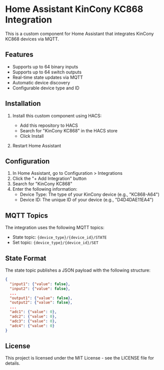 # Home Assistant KinCony KC868 Integration

This is a custom component for Home Assistant that integrates KinCony KC868 devices via MQTT.

## Features

- Supports up to 64 binary inputs
- Supports up to 64 switch outputs
- Real-time state updates via MQTT
- Automatic device discovery
- Configurable device type and ID

## Installation

1. Install this custom component using HACS:

   - Add this repository to HACS
   - Search for "KinCony KC868" in the HACS store
   - Click Install

2. Restart Home Assistant

## Configuration

1. In Home Assistant, go to Configuration > Integrations
2. Click the "+ Add Integration" button
3. Search for "KinCony KC868"
4. Enter the following information:
   - Device Type: The type of your KinCony device (e.g., "KC868-A64")
   - Device ID: The unique ID of your device (e.g., "D4D4DAE11EA4")

## MQTT Topics

The integration uses the following MQTT topics:

- State topic: `{device_type}/{device_id}/STATE`
- Set topic: `{device_type}/{device_id}/SET`

## State Format

The state topic publishes a JSON payload with the following structure:

```json
{
  "input1": {"value": false},
  "input2": {"value": false},
  ...
  "output1": {"value": false},
  "output2": {"value": false},
  ...
  "adc1": {"value": 0},
  "adc2": {"value": 0},
  "adc3": {"value": 0},
  "adc4": {"value": 0}
}
```

## License

This project is licensed under the MIT License - see the LICENSE file for details.

